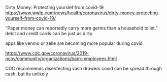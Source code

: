 Dirty Money: Protecting yourslef from covid-19
https://www.wwlp.com/news/health/coronavirus/dirty-money-protecting-yourself-from-covid-19/

"Paper money can reportedly carry more germs than a household toilet."
debit and credit cards can be just as dirty

apps like venmo or zelle are becoming more popular during covid

https://www.cdc.gov/coronavirus/2019-ncov/community/organizations/bank-employees.html

CDC recommends disenfecting vash drawers
covid can be spread through cash, but its unlikely